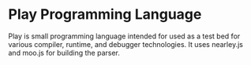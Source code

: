 # Play Programming Language

Play is small programming language intended for used as a test bed
for various compiler, runtime, and debugger technologies.
It uses nearley.js and moo.js for building the parser.
